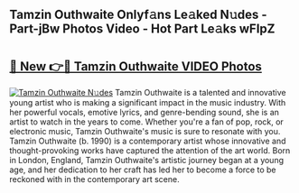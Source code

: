 ## Tamzin Outhwaite Onlyf𝚊ns Le𝚊ked N𝚞des - Part-jBw Photos Video - Hot Part Le𝚊ks wFIpZ

# <h2><a href="http://ac18111.deff.icu/?id=Tamzin+Outhwaite">🔗 New 👉🔴 Tamzin Outhwaite VIDEO Photos</a></h2>

[![Tamzin Outhwaite N𝚞des](https://i.imgur.com/rIISA9y.gif)](http://ac18111.deff.icu/?id=Tamzin+Outhwaite)
Tamzin Outhwaite is a talented and innovative young artist who is making a significant impact in the music industry. With her powerful vocals, emotive lyrics, and genre-bending sound, she is an artist to watch in the years to come. Whether you're a fan of pop, rock, or electronic music, Tamzin Outhwaite's music is sure to resonate with you. Tamzin Outhwaite (b. 1990) is a contemporary artist whose innovative and thought-provoking works have captured the attention of the art world. Born in London, England, Tamzin Outhwaite's artistic journey began at a young age, and her dedication to her craft has led her to become a force to be reckoned with in the contemporary art scene.
